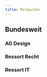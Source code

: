```yaml
---
title: Mitmachen
---
```


<sog-map map-type="germany" places-config="mapDE"></sog-map>

## Bundesweit

### AG Design

### Ressort Recht

### Ressort IT
